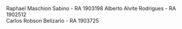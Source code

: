 Raphael Maschion Sabino - RA 1903198
Alberto Alvite Rodrigues - RA 1902512  
Carlos Robson Belizario - RA 1903725  

